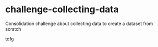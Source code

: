 # challenge-collecting-data
Consolidation challenge about collecting data to create a dataset from scratch


tdfg
